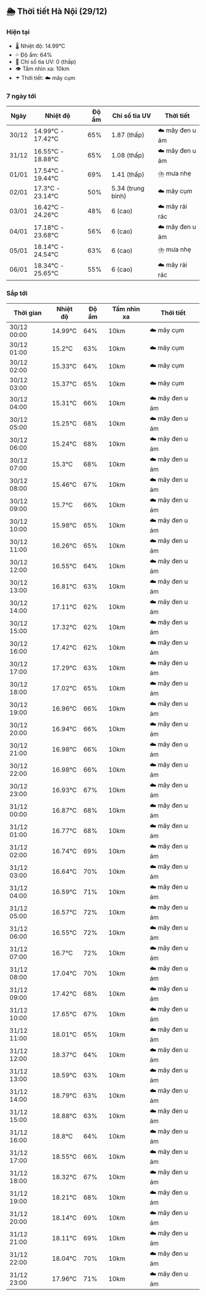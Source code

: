 ## 🌦️ Thời tiết Hà Nội (29/12)

### Hiện tại

- 🌡️ Nhiệt độ: 14.99℃
- 💦 Độ ẩm: 64%
- 🌟 Chỉ số tia UV: 0 (thấp)
- 👁️ Tầm nhìn xa: 10km
- ☂️ Thời tiết: ☁️ mây cụm

### 7 ngày tới

| Ngày | Nhiệt độ | Độ ẩm | Chỉ số tia UV | Thời tiết |
| --- | --- | --- | --- | --- |
| 30/12 | 14.99℃ - 17.42℃ | 65% | 1.87 (thấp) | ☁️ mây đen u ám |
| 31/12 | 16.55℃ - 18.88℃ | 65% | 1.08 (thấp) | ☁️ mây đen u ám |
| 01/01 | 17.54℃ - 19.44℃ | 69% | 1.41 (thấp) | ⛈️ mưa nhẹ |
| 02/01 | 17.3℃ - 23.14℃ | 50% | 5.34 (trung bình) | ☁️ mây cụm |
| 03/01 | 16.42℃ - 24.26℃ | 48% | 6 (cao) | ☁️ mây rải rác |
| 04/01 | 17.18℃ - 23.68℃ | 56% | 6 (cao) | ☁️ mây đen u ám |
| 05/01 | 18.14℃ - 24.54℃ | 63% | 6 (cao) | ⛈️ mưa nhẹ |
| 06/01 | 18.34℃ - 25.65℃ | 55% | 6 (cao) | ☁️ mây rải rác |

### Sắp tới

| Thời gian | Nhiệt độ | Độ ẩm | Tầm nhìn xa | Thời tiết |
| --- | --- | --- | --- | --- |
| 30/12 00:00 | 14.99℃ | 64% | 10km | ☁️ mây cụm |
| 30/12 01:00 | 15.2℃ | 63% | 10km | ☁️ mây cụm |
| 30/12 02:00 | 15.33℃ | 64% | 10km | ☁️ mây cụm |
| 30/12 03:00 | 15.37℃ | 65% | 10km | ☁️ mây cụm |
| 30/12 04:00 | 15.31℃ | 66% | 10km | ☁️ mây đen u ám |
| 30/12 05:00 | 15.25℃ | 68% | 10km | ☁️ mây đen u ám |
| 30/12 06:00 | 15.24℃ | 68% | 10km | ☁️ mây đen u ám |
| 30/12 07:00 | 15.3℃ | 68% | 10km | ☁️ mây đen u ám |
| 30/12 08:00 | 15.46℃ | 67% | 10km | ☁️ mây đen u ám |
| 30/12 09:00 | 15.7℃ | 66% | 10km | ☁️ mây đen u ám |
| 30/12 10:00 | 15.98℃ | 65% | 10km | ☁️ mây đen u ám |
| 30/12 11:00 | 16.26℃ | 65% | 10km | ☁️ mây đen u ám |
| 30/12 12:00 | 16.55℃ | 64% | 10km | ☁️ mây đen u ám |
| 30/12 13:00 | 16.81℃ | 63% | 10km | ☁️ mây đen u ám |
| 30/12 14:00 | 17.11℃ | 62% | 10km | ☁️ mây đen u ám |
| 30/12 15:00 | 17.32℃ | 62% | 10km | ☁️ mây đen u ám |
| 30/12 16:00 | 17.42℃ | 62% | 10km | ☁️ mây đen u ám |
| 30/12 17:00 | 17.29℃ | 63% | 10km | ☁️ mây đen u ám |
| 30/12 18:00 | 17.02℃ | 65% | 10km | ☁️ mây đen u ám |
| 30/12 19:00 | 16.96℃ | 66% | 10km | ☁️ mây đen u ám |
| 30/12 20:00 | 16.94℃ | 66% | 10km | ☁️ mây đen u ám |
| 30/12 21:00 | 16.98℃ | 66% | 10km | ☁️ mây đen u ám |
| 30/12 22:00 | 16.98℃ | 66% | 10km | ☁️ mây đen u ám |
| 30/12 23:00 | 16.93℃ | 67% | 10km | ☁️ mây đen u ám |
| 31/12 00:00 | 16.87℃ | 68% | 10km | ☁️ mây đen u ám |
| 31/12 01:00 | 16.77℃ | 68% | 10km | ☁️ mây đen u ám |
| 31/12 02:00 | 16.74℃ | 69% | 10km | ☁️ mây đen u ám |
| 31/12 03:00 | 16.64℃ | 70% | 10km | ☁️ mây đen u ám |
| 31/12 04:00 | 16.59℃ | 71% | 10km | ☁️ mây đen u ám |
| 31/12 05:00 | 16.57℃ | 72% | 10km | ☁️ mây đen u ám |
| 31/12 06:00 | 16.55℃ | 72% | 10km | ☁️ mây đen u ám |
| 31/12 07:00 | 16.7℃ | 72% | 10km | ☁️ mây đen u ám |
| 31/12 08:00 | 17.04℃ | 70% | 10km | ☁️ mây đen u ám |
| 31/12 09:00 | 17.42℃ | 68% | 10km | ☁️ mây đen u ám |
| 31/12 10:00 | 17.65℃ | 67% | 10km | ☁️ mây đen u ám |
| 31/12 11:00 | 18.01℃ | 65% | 10km | ☁️ mây đen u ám |
| 31/12 12:00 | 18.37℃ | 64% | 10km | ☁️ mây đen u ám |
| 31/12 13:00 | 18.59℃ | 63% | 10km | ☁️ mây đen u ám |
| 31/12 14:00 | 18.79℃ | 63% | 10km | ☁️ mây đen u ám |
| 31/12 15:00 | 18.88℃ | 63% | 10km | ☁️ mây đen u ám |
| 31/12 16:00 | 18.8℃ | 64% | 10km | ☁️ mây đen u ám |
| 31/12 17:00 | 18.55℃ | 66% | 10km | ☁️ mây đen u ám |
| 31/12 18:00 | 18.32℃ | 67% | 10km | ☁️ mây đen u ám |
| 31/12 19:00 | 18.21℃ | 68% | 10km | ☁️ mây đen u ám |
| 31/12 20:00 | 18.14℃ | 69% | 10km | ☁️ mây đen u ám |
| 31/12 21:00 | 18.11℃ | 69% | 10km | ☁️ mây đen u ám |
| 31/12 22:00 | 18.04℃ | 70% | 10km | ☁️ mây đen u ám |
| 31/12 23:00 | 17.96℃ | 71% | 10km | ☁️ mây đen u ám |
